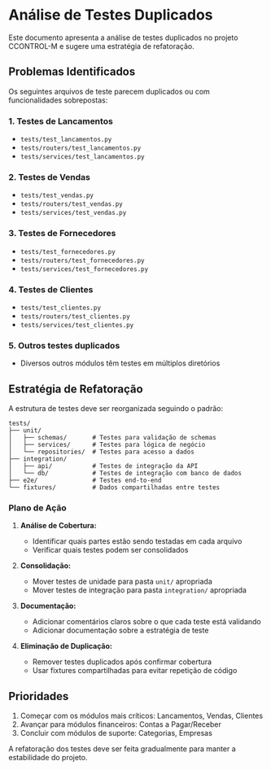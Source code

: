# Análise de Testes Duplicados

Este documento apresenta a análise de testes duplicados no projeto CCONTROL-M e sugere uma estratégia de refatoração.

## Problemas Identificados

Os seguintes arquivos de teste parecem duplicados ou com funcionalidades sobrepostas:

### 1. Testes de Lancamentos
- `tests/test_lancamentos.py`
- `tests/routers/test_lancamentos.py`
- `tests/services/test_lancamentos.py`

### 2. Testes de Vendas
- `tests/test_vendas.py`
- `tests/routers/test_vendas.py`
- `tests/services/test_vendas.py`

### 3. Testes de Fornecedores
- `tests/test_fornecedores.py`
- `tests/routers/test_fornecedores.py`
- `tests/services/test_fornecedores.py`

### 4. Testes de Clientes
- `tests/test_clientes.py`
- `tests/routers/test_clientes.py`
- `tests/services/test_clientes.py`

### 5. Outros testes duplicados
- Diversos outros módulos têm testes em múltiplos diretórios

## Estratégia de Refatoração

A estrutura de testes deve ser reorganizada seguindo o padrão:

```
tests/
├── unit/
│   ├── schemas/       # Testes para validação de schemas
│   ├── services/      # Testes para lógica de negócio
│   └── repositories/  # Testes para acesso a dados
├── integration/
│   ├── api/           # Testes de integração da API
│   └── db/            # Testes de integração com banco de dados
├── e2e/               # Testes end-to-end
└── fixtures/          # Dados compartilhadas entre testes
```

### Plano de Ação

1. **Análise de Cobertura:**
   - Identificar quais partes estão sendo testadas em cada arquivo
   - Verificar quais testes podem ser consolidados

2. **Consolidação:**
   - Mover testes de unidade para pasta `unit/` apropriada
   - Mover testes de integração para pasta `integration/` apropriada

3. **Documentação:**
   - Adicionar comentários claros sobre o que cada teste está validando
   - Adicionar documentação sobre a estratégia de teste

4. **Eliminação de Duplicação:**
   - Remover testes duplicados após confirmar cobertura
   - Usar fixtures compartilhadas para evitar repetição de código

## Prioridades

1. Começar com os módulos mais críticos: Lancamentos, Vendas, Clientes
2. Avançar para módulos financeiros: Contas a Pagar/Receber
3. Concluir com módulos de suporte: Categorias, Empresas

A refatoração dos testes deve ser feita gradualmente para manter a estabilidade do projeto. 